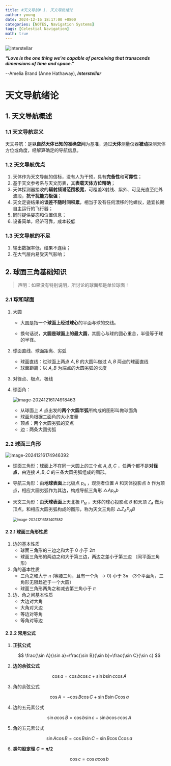 ```yaml
---
title: #天文导航# 1. 天文导航绪论
author: young
date: 2024-12-16 18:17:00 +0800
categories: [NOTES, Navigation Systems]
tags: [Celestial Navigation]
math: true
---
```


![interstellar](https://youngfriday-1328789051.cos.ap-beijing.myqcloud.com/Typora/interstellar.jpg)

***“Love is the one thing we’re capable of perceiving that transcends dimensions of time and space.”***

--Amelia Brand (Anne Hathaway), ***Interstellar***

# 天文导航绪论

## 1. 天文导航概述

### 1.1 天文导航定义

天文导航：是**以自然天体已知的准确空间**为基准，通过**天体**测量仪器**被动**探测天体方位或角度，经解算确定的导航信息。

### 1.2 天文导航优点

1. 天体作为天文导航的信标，没有人为干预，具有**完备性**和**可靠性**；
2. 基于天文参考系与天文历表，其**表载天体方位精确**；
3. 天体探测器接收的**辐射频谱范围极宽**，可覆盖X射线、紫外、可见光直至红外波段，**抗干扰能力极强**；
4. 天文定姿结果的**误差不随时间积累**，相当于没有任何漂移的陀螺仪，适宜长期自主运行的飞行器；
5. 同时提供姿态和位置信息；
6. 设备简单，经济可靠，成本较低

### 1.3 天文导航的不足

1. 输出数据率低，结果不连续；
2. 在大气层内易受天气影响；

## 2. 球面三角基础知识

> 声明：如果没有特别说明，所讨论的球面都是单位球面！

### 2.1 球和球面

1. 大圆

   - 大圆是指一个**球面上经过球心**的平面与球的交线。

   - 换句话说，**大圆是球面上的最大圆**，其圆心与球的圆心重合，半径等于球的半径。

2. 球面直线、球面距离、劣弧

   - 球面直线：过球面上两点 $A,B$ 的大圆叫做过 $A,B$ 两点的球面直线
   - 球面距离：以 $A,B$ 为端点的大圆劣弧的长度

3. 对径点、极点、极线

4. 球面角：

   ![image-20241216174918463](https://youngfriday-1328789051.cos.ap-beijing.myqcloud.com/Typora/image-20241216174918463.png)

   - 从球面上 $A$ 点出发的**两个大圆半弧**所构成的图形叫做球面角
   - 球面角根据二面角的大小度量
   - 顶点：两个大圆劣弧的交点
   - 边：两条大圆劣弧

### 2.2 球面三角形

![image-20241216174946392](https://youngfriday-1328789051.cos.ap-beijing.myqcloud.com/Typora/image-20241216174946392.png)

- 球面三角形：球面上不在同一大圆上的三个点 $A,B,C$ ，任两个都不是**对径点**，由连接 $A,B,C$ 的三条大圆劣弧组成的图形。

- 导航三角形：由**地球表面**上北极点 $p_n$ ，观测者位置 $A$ 和天体投影点 $b$ 作为顶点，相应大圆劣弧作为其边，构成导航三角形 $\bigtriangleup Ap_nb$

- 天文三角形：由**天球表面**上天北极 $P_N$ ，天体的球心投影点 $B$ 和天顶 $Z_A$ 做为顶点，和相应大圆劣弧构成的图形，称为天文三角形 $\bigtriangleup Z_AP_NB$

  <img src="https://youngfriday-1328789051.cos.ap-beijing.myqcloud.com/Typora/image-20241216181407582.png" alt="image-20241216181407582" style="zoom:80%;" />

#### 2.2.1 球面三角形性质

1. 边的基本性质
   - 球面三角形的三边之和大于 $0$ 小于 $2\pi$
   - 球面三角形的两边之和大于第三边，两边之差小于第三边 （同平面三角形）
2. 角的基本性质
   - 三角之和大于 $\pi$ (等腰三角，且有一个角 $\rightarrow 0$) 小于 $3\pi$ （3个平面角，三角形无限趋近于一个大圆）
   - 球面三角形两角之和减去第三角小于 $\pi$
3. 边、角之间基本性质
   - 大边对大角
   - 大角对大边
   - 等边对等角
   - 等角对等边

#### 2.2.2 常用公式

1. **正弦公式**
   
   $$
   \frac{\sin A}{\sin a}=\frac{\sin B}{\sin b}=\frac{\sin C}{\sin c}
   $$

2. **边的余弦公式**
   
   $$
   \cos a=\cos b \cos c+\sin b \sin c \cos A
   $$

3. 角的余弦公式
   
   $$
   \cos A=-\cos B\cos C+\sin B \sin C \cos a
   $$

4. 边的五元素公式
   
   $$
   \sin a \cos B=\cos b \sin c-\sin b \cos c \cos A
   $$

5. 角的五元素公式
   
   $$
   \sin A \cos B =\cos B \sin C -\sin B \cos C \cos a
   $$

6. **类勾股定理 $C=\pi/2$**
   
   $$
   \cos c=\cos a\cos b
   $$
